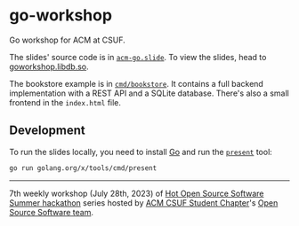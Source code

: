 # go-workshop

Go workshop for ACM at CSUF.

The slides' source code is in [`acm-go.slide`](acm-go.slide). To view the
slides, head to [goworkshop.libdb.so](https://goworkshop.libdb.so).

The bookstore example is in [`cmd/bookstore`](cmd/bookstore). It contains a
full backend implementation with a REST API and a SQLite database. There's also
a small frontend in the `index.html` file.

## Development

To run the slides locally, you need to install [Go](https://golang.org/) and run the [`present`](https://godoc.org/golang.org/x/tools/present) tool:

```sh
go run golang.org/x/tools/cmd/present
```

---

7th weekly workshop (July 28th, 2023) of [Hot Open Source Software Summer hackathon](https://acmcsuf.com/hot) series hosted by [ACM CSUF Student Chapter](https://acmcsuf.com)'s [Open Source Software team](https://oss.acmcsuf.com/).
